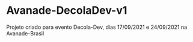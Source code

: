 # Avanade-DecolaDev-v1
Projeto criado para evento Decola-Dev, dias 17/09/2021 e 24/09/2021 na Avanade-Brasil
